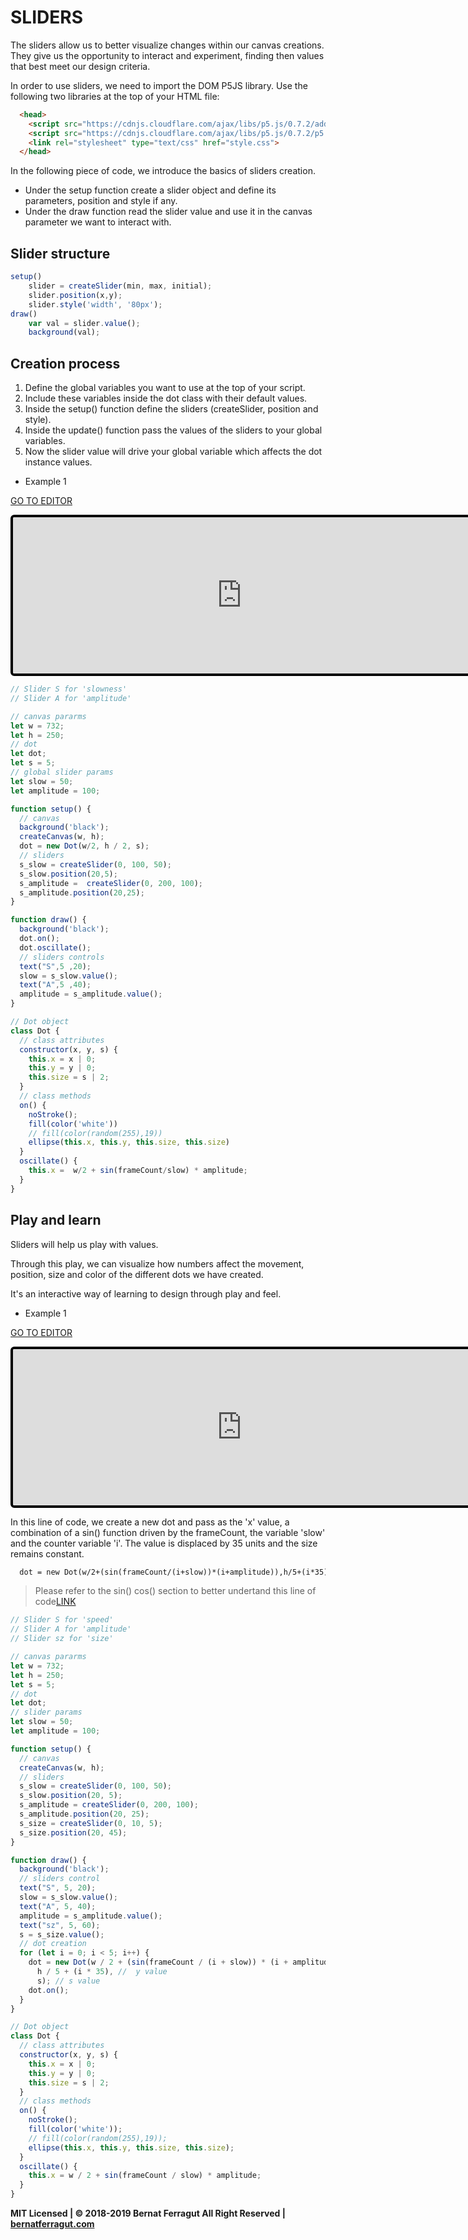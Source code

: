 # SLIDERS

The sliders allow us to better visualize changes within our canvas creations. They give us the opportunity to interact and experiment, finding then values that best meet our design criteria.

In order to use sliders, we need to import the DOM P5JS library.
Use the following two libraries at the top of your HTML file:

```html
  <head>
  	<script src="https://cdnjs.cloudflare.com/ajax/libs/p5.js/0.7.2/addons/p5.dom.js"></script>
    <script src="https://cdnjs.cloudflare.com/ajax/libs/p5.js/0.7.2/p5.js"></script>
    <link rel="stylesheet" type="text/css" href="style.css">
  </head>
```
In the following piece of code, we introduce the basics of sliders creation.
* Under the setup function create a slider object and define its parameters, position and style if any.
* Under the draw function read the slider value and use it in the canvas parameter we want to interact with.

## Slider structure
```javascript
setup()
    slider = createSlider(min, max, initial);
    slider.position(x,y);
    slider.style('width', '80px');
draw()
    var val = slider.value();
    background(val);
```

## Creation process
1. Define the global variables you want to use at the top of your script.
2. Include these variables inside the dot class with their default values.
3. Inside the setup() function define the sliders (createSlider, position and style).
4. Inside the update() function pass the values of the sliders to your global variables.
5. Now the slider value will drive your global variable which affects the dot instance values.

* Example 1

[GO TO EDITOR](https://editor.p5js.org/bernatferragut/sketches/H1NNBMZFX)

<iframe 
frameborder="0" 
border="0" 
cellspacing="0"
style="
width: 732px; 
height: 250px; 
border: 4px solid #000000;
border-radius: 6px;
overflow: hidden;
position: relative;"
scrolling="no"
src="https://editor.p5js.org/embed/H1NNBMZFX"></iframe>

```javascript
// Slider S for 'slowness'
// Slider A for 'amplitude'

// canvas pararms
let w = 732;
let h = 250;
// dot
let dot;
let s = 5;
// global slider params
let slow = 50;
let amplitude = 100;

function setup() {
  // canvas
  background('black');
  createCanvas(w, h);
  dot = new Dot(w/2, h / 2, s);
  // sliders
  s_slow = createSlider(0, 100, 50);
  s_slow.position(20,5);
  s_amplitude =  createSlider(0, 200, 100);
  s_amplitude.position(20,25);
}

function draw() {
  background('black');
  dot.on();
  dot.oscillate();
  // sliders controls
  text("S",5 ,20);
  slow = s_slow.value();
  text("A",5 ,40);
  amplitude = s_amplitude.value();
}

// Dot object
class Dot {
  // class attributes
  constructor(x, y, s) {
    this.x = x | 0;
    this.y = y | 0;
    this.size = s | 2;
  }
  // class methods
  on() {
    noStroke();
    fill(color('white'))
    // fill(color(random(255),19))
    ellipse(this.x, this.y, this.size, this.size)
  }
  oscillate() {
    this.x =  w/2 + sin(frameCount/slow) * amplitude;
  }
}
```
## Play and learn
Sliders will help us play with values.

Through this play, we can visualize how numbers affect the movement, position, size and color of the different dots we have created.

It's an interactive way of learning to design through play and feel.

* Example 1

[GO TO EDITOR](https://editor.p5js.org/bernatferragut/sketches/BJ2uv8SFX)

<iframe
frameborder="0"
border="0" 
cellspacing="0"
style="
width: 732px; 
height: 250px; 
border: 4px solid #000000;
border-radius: 6px;
overflow: hidden;
position: relative;"
scrolling="no"
src="https://editor.p5js.org/embed/BJ2uv8SFX"></iframe>

In this line of code, we create a new dot and pass as the 'x' value, a combination of a sin() function driven by the frameCount, the variable 'slow' and the counter variable 'i'.
The value is displaced by 35 units and the size remains constant.

```diff
  dot = new Dot(w/2+(sin(frameCount/(i+slow))*(i+amplitude)),h/5+(i*35),s);
```

> Please refer to the sin() cos() section to better undertand this line of code[LINK](./dot-animation.md)


```javascript
// Slider S for 'speed'
// Slider A for 'amplitude'
// Slider sz for 'size'

// canvas pararms
let w = 732;
let h = 250;
let s = 5;
// dot
let dot;
// slider params
let slow = 50;
let amplitude = 100;

function setup() {
  // canvas
  createCanvas(w, h);
  // sliders
  s_slow = createSlider(0, 100, 50);
  s_slow.position(20, 5);
  s_amplitude = createSlider(0, 200, 100);
  s_amplitude.position(20, 25);
  s_size = createSlider(0, 10, 5);
  s_size.position(20, 45);
}

function draw() {
  background('black');
  // sliders control
  text("S", 5, 20);
  slow = s_slow.value();
  text("A", 5, 40);
  amplitude = s_amplitude.value();
  text("sz", 5, 60);
  s = s_size.value();
  // dot creation
  for (let i = 0; i < 5; i++) {
    dot = new Dot(w / 2 + (sin(frameCount / (i + slow)) * (i + amplitude)), // x value
      h / 5 + (i * 35), //  y value
      s); // s value
    dot.on();
  }
}

// Dot object
class Dot {
  // class attributes
  constructor(x, y, s) {
    this.x = x | 0;
    this.y = y | 0;
    this.size = s | 2;
  }
  // class methods
  on() {
    noStroke();
    fill(color('white'));
    // fill(color(random(255),19));
    ellipse(this.x, this.y, this.size, this.size);
  }
  oscillate() {
    this.x = w / 2 + sin(frameCount / slow) * amplitude;
  }
}
```
**MIT Licensed | © 2018-2019 Bernat Ferragut All Right Reserved | [bernatferragut.com](http://bernatferragut.com/)**







